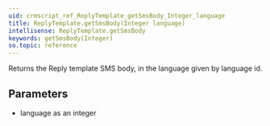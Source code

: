 ```yaml
---
uid: crmscript_ref_ReplyTemplate_getSmsBody_Integer_language
title: ReplyTemplate.getSmsBody(Integer language)
intellisense: ReplyTemplate.getSmsBody
keywords: getSmsBody(Integer)
so.topic: reference
---
```


Returns the Reply template SMS body, in the language given by language id.



## Parameters


 - language as an integer



